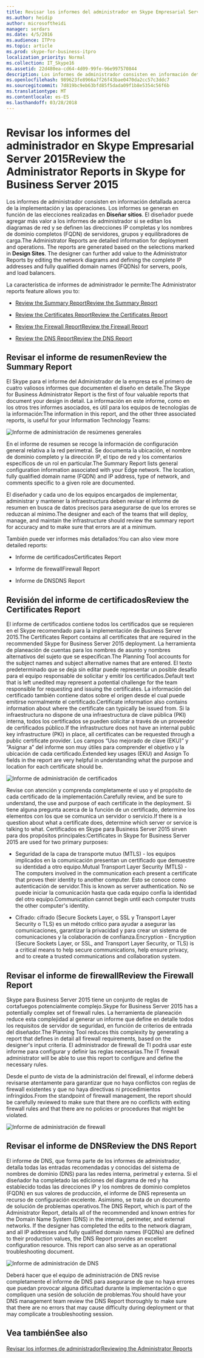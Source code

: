 ```yaml
---
title: Revisar los informes del administrador en Skype Empresarial Server 2015
ms.author: heidip
author: microsoftheidi
manager: serdars
ms.date: 4/5/2016
ms.audience: ITPro
ms.topic: article
ms.prod: skype-for-business-itpro
localization_priority: Normal
ms.collection: IT_Skype16
ms.assetid: 22d480ea-cd64-4d09-99fe-96e997570844
description: Los informes de administrador consisten en información detallada acerca de la implementación y las operaciones. Los informes se generan según las opciones marcadas en el diseño de sitios. El diseñador puede agregar más valor a los informes de administrador si se editan los diagramas de red y se definen las direcciones IP completas y los nombres de dominio completos (FQDN) de servidores, grupos y equilibradores de carga.
ms.openlocfilehash: 989623fe8966a7f26f43bae0470da2cc57c3ddc7
ms.sourcegitcommit: 7d819bc9eb63bfd85f5dada09f1b8e5354c56f6b
ms.translationtype: MT
ms.contentlocale: es-ES
ms.lasthandoff: 03/28/2018
---
```

# <a name="review-the-administrator-reports-in-skype-for-business-server-2015"></a><span data-ttu-id="c085f-105">Revisar los informes del administrador en Skype Empresarial Server 2015</span><span class="sxs-lookup"><span data-stu-id="c085f-105">Review the Administrator Reports in Skype for Business Server 2015</span></span>
 
<span data-ttu-id="c085f-p102">Los informes de administrador consisten en información detallada acerca de la implementación y las operaciones. Los informes se generan en función de las elecciones realizadas en **Diseñar sitios**. El diseñador puede agregar más valor a los informes de administrador si se editan los diagramas de red y se definen las direcciones IP completas y los nombres de dominio completos (FQDN) de servidores, grupos y equilibradores de carga.</span><span class="sxs-lookup"><span data-stu-id="c085f-p102">The Administrator Reports are detailed information for deployment and operations. The reports are generated based on the selections marked in **Design Sites**. The designer can further add value to the Administrator Reports by editing the network diagrams and defining the complete IP addresses and fully qualified domain names (FQDNs) for servers, pools, and load balancers.</span></span>
  
<span data-ttu-id="c085f-109">La característica de informes de administrador le permite:</span><span class="sxs-lookup"><span data-stu-id="c085f-109">The Administrator reports feature allows you to:</span></span>
  
- [<span data-ttu-id="c085f-110">Review the Summary Report</span><span class="sxs-lookup"><span data-stu-id="c085f-110">Review the Summary Report</span></span>](review-the-administrator-reports.md#Summary_report)
    
- [<span data-ttu-id="c085f-111">Review the Certificates Report</span><span class="sxs-lookup"><span data-stu-id="c085f-111">Review the Certificates Report</span></span>](review-the-administrator-reports.md#Certificates_Report)
    
- [<span data-ttu-id="c085f-112">Review the Firewall Report</span><span class="sxs-lookup"><span data-stu-id="c085f-112">Review the Firewall Report</span></span>](review-the-administrator-reports.md#Firewall_report)
    
- [<span data-ttu-id="c085f-113">Review the DNS Report</span><span class="sxs-lookup"><span data-stu-id="c085f-113">Review the DNS Report</span></span>](review-the-administrator-reports.md#DNS_Report)
    
## <a name="review-the-summary-report"></a><span data-ttu-id="c085f-114">Revisar el informe de resumen</span><span class="sxs-lookup"><span data-stu-id="c085f-114">Review the Summary Report</span></span>
<span data-ttu-id="c085f-115"><a name="Summary_report"> </a></span><span class="sxs-lookup"><span data-stu-id="c085f-115"></span></span>

<span data-ttu-id="c085f-116">El Skype para el informe del Administrador de la empresa es el primero de cuatro valiosos informes que documenten el diseño en detalle.</span><span class="sxs-lookup"><span data-stu-id="c085f-116">The Skype for Business Administrator Report is the first of four valuable reports that document your design in detail.</span></span> <span data-ttu-id="c085f-117">La información en este informe, como en los otros tres informes asociados, es útil para los equipos de tecnologías de la información:</span><span class="sxs-lookup"><span data-stu-id="c085f-117">The information in this report, and the other three associated reports, is useful for your Information Technology Teams:</span></span>
  
![Informe de administración de resúmenes generales](../../media/General_Summary_Report_Admin_Report.png)
  
<span data-ttu-id="c085f-p104">En el informe de resumen se recoge la información de configuración general relativa a la red perimetral. Se documenta la ubicación, el nombre de dominio completo y la dirección IP, el tipo de red y los comentarios específicos de un rol en particular.</span><span class="sxs-lookup"><span data-stu-id="c085f-p104">The Summary Report lists general configuration information associated with your Edge network. The location, fully qualified domain name (FQDN) and IP address, type of network, and comments specific to a given role are documented.</span></span>
  
<span data-ttu-id="c085f-121">El diseñador y cada uno de los equipos encargados de implementar, administrar y mantener la infraestructura deben revisar el informe de resumen en busca de datos precisos para asegurarse de que los errores se reduzcan al mínimo.</span><span class="sxs-lookup"><span data-stu-id="c085f-121">The designer and each of the teams that will deploy, manage, and maintain the infrastructure should review the summary report for accuracy and to make sure that errors are at a minimum.</span></span>
  
<span data-ttu-id="c085f-122">También puede ver informes más detallados:</span><span class="sxs-lookup"><span data-stu-id="c085f-122">You can also view more detailed reports:</span></span>
  
- <span data-ttu-id="c085f-123">Informe de certificados</span><span class="sxs-lookup"><span data-stu-id="c085f-123">Certificates Report</span></span>
    
- <span data-ttu-id="c085f-124">Informe de firewall</span><span class="sxs-lookup"><span data-stu-id="c085f-124">Firewall Report</span></span>
    
- <span data-ttu-id="c085f-125">Informe de DNS</span><span class="sxs-lookup"><span data-stu-id="c085f-125">DNS Report</span></span>
    
## <a name="review-the-certificates-report"></a><span data-ttu-id="c085f-126">Revisión del informe de certificados</span><span class="sxs-lookup"><span data-stu-id="c085f-126">Review the Certificates Report</span></span>
<span data-ttu-id="c085f-127"><a name="Certificates_Report"> </a></span><span class="sxs-lookup"><span data-stu-id="c085f-127"></span></span>

<span data-ttu-id="c085f-128">El informe de certificados contiene todos los certificados que se requieren en el Skype recomendado para la implementación de Business Server 2015.</span><span class="sxs-lookup"><span data-stu-id="c085f-128">The Certificates Report contains all certificates that are required in the recommended Skype for Business Server 2015 deployment.</span></span> <span data-ttu-id="c085f-129">La herramienta de planeación de cuentas para los nombres de asunto y nombres alternativos del sujeto que se especifican.</span><span class="sxs-lookup"><span data-stu-id="c085f-129">The Planning Tool accounts for the subject names and subject alternative names that are entered.</span></span> <span data-ttu-id="c085f-130">El texto predeterminado que se deja sin editar puede representar un posible desafío para el equipo responsable de solicitar y emitir los certificados.</span><span class="sxs-lookup"><span data-stu-id="c085f-130">Default text that is left unedited may represent a potential challenge for the team responsible for requesting and issuing the certificates.</span></span> <span data-ttu-id="c085f-131">La información del certificado también contiene datos sobre el origen desde el cual puede emitirse normalmente el certificado.</span><span class="sxs-lookup"><span data-stu-id="c085f-131">Certificate information also contains information about where the certificate can typically be issued from.</span></span> <span data-ttu-id="c085f-132">Si la infraestructura no dispone de una infraestructura de clave pública (PKI) interna, todos los certificados se pueden solicitar a través de un proveedor de certificados público.</span><span class="sxs-lookup"><span data-stu-id="c085f-132">If the infrastructure does not have an internal public key infrastructure (PKI) in place, all certificates can be requested through a public certificate provider.</span></span> <span data-ttu-id="c085f-133">Los campos “Uso mejorado de clave (EKU)” y “Asignar a” del informe son muy útiles para comprender el objetivo y la ubicación de cada certificado.</span><span class="sxs-lookup"><span data-stu-id="c085f-133">Extended key usages (EKU) and Assign To fields in the report are very helpful in understanding what the purpose and location for each certificate should be.</span></span> 
  
![Informe de administración de certificados](../../media/Certificates_Report_Admin_Report.png)
  
<span data-ttu-id="c085f-135">Revise con atención y comprenda completamente el uso y el propósito de cada certificado de la implementación.</span><span class="sxs-lookup"><span data-stu-id="c085f-135">Carefully review, and be sure to understand, the use and purpose of each certificate in the deployment.</span></span> <span data-ttu-id="c085f-136">Si tiene alguna pregunta acerca de la función de un certificado, determine los elementos con los que se comunica un servidor o servicio.</span><span class="sxs-lookup"><span data-stu-id="c085f-136">If there is a question about what a certificate does, determine which server or service is talking to what.</span></span> <span data-ttu-id="c085f-137">Certificados en Skype para Business Server 2015 sirven para dos propósitos principales:</span><span class="sxs-lookup"><span data-stu-id="c085f-137">Certificates in Skype for Business Server 2015 are used for two primary purposes:</span></span>
  
- <span data-ttu-id="c085f-138">Seguridad de la capa de transporte mutuo (MTLS) - los equipos implicados en la comunicación presentan un certificado que demuestre su identidad a otro equipo.</span><span class="sxs-lookup"><span data-stu-id="c085f-138">Mutual Transport Layer Security (MTLS) - The computers involved in the communication each present a certificate that proves their identity to another computer.</span></span> <span data-ttu-id="c085f-139">Esto se conoce como autenticación de servidor.</span><span class="sxs-lookup"><span data-stu-id="c085f-139">This is known as server authentication.</span></span> <span data-ttu-id="c085f-140">No se puede iniciar la comunicación hasta que cada equipo confía la identidad del otro equipo.</span><span class="sxs-lookup"><span data-stu-id="c085f-140">Communication cannot begin until each computer trusts the other computer's identity.</span></span>
    
- <span data-ttu-id="c085f-141">Cifrado: cifrado (Secure Sockets Layer, o SSL y Transport Layer Security o TLS) es un método crítico para ayudar a asegurar las comunicaciones, garantizar la privacidad y para crear un sistema de comunicaciones y la colaboración de confianza.</span><span class="sxs-lookup"><span data-stu-id="c085f-141">Encryption - Encryption (Secure Sockets Layer, or SSL, and Transport Layer Security, or TLS) is a critical means to help secure communications, help ensure privacy, and to create a trusted communications and collaboration system.</span></span>
    
## <a name="review-the-firewall-report"></a><span data-ttu-id="c085f-142">Revisar el informe de firewall</span><span class="sxs-lookup"><span data-stu-id="c085f-142">Review the Firewall Report</span></span>
<span data-ttu-id="c085f-143"><a name="Firewall_report"> </a></span><span class="sxs-lookup"><span data-stu-id="c085f-143"></span></span>

<span data-ttu-id="c085f-144">Skype para Business Server 2015 tiene un conjunto de reglas de cortafuegos potencialmente complejo.</span><span class="sxs-lookup"><span data-stu-id="c085f-144">Skype for Business Server 2015 has a potentially complex set of firewall rules.</span></span> <span data-ttu-id="c085f-145">La herramienta de planeación reduce esta complejidad al generar un informe que define en detalle todos los requisitos de servidor de seguridad, en función de criterios de entrada del diseñador.</span><span class="sxs-lookup"><span data-stu-id="c085f-145">The Planning Tool reduces this complexity by generating a report that defines in detail all firewall requirements, based on the designer's input criteria.</span></span> <span data-ttu-id="c085f-146">El administrador de firewall de TI podrá usar este informe para configurar y definir las reglas necesarias.</span><span class="sxs-lookup"><span data-stu-id="c085f-146">The IT firewall administrator will be able to use this report to configure and define the necessary rules.</span></span>
  
<span data-ttu-id="c085f-147">Desde el punto de vista de la administración del firewall, el informe deberá revisarse atentamente para garantizar que no haya conflictos con reglas de firewall existentes y que no haya directivas ni procedimientos infringidos.</span><span class="sxs-lookup"><span data-stu-id="c085f-147">From the standpoint of firewall management, the report should be carefully reviewed to make sure that there are no conflicts with exiting firewall rules and that there are no policies or procedures that might be violated.</span></span>
  
![Informe de administración de firewall](../../media/Firewall_Report_Admin_Report.png)
  
## <a name="review-the-dns-report"></a><span data-ttu-id="c085f-149">Revisar el informe de DNS</span><span class="sxs-lookup"><span data-stu-id="c085f-149">Review the DNS Report</span></span>
<span data-ttu-id="c085f-150"><a name="DNS_Report"> </a></span><span class="sxs-lookup"><span data-stu-id="c085f-150"></span></span>

<span data-ttu-id="c085f-p109">El informe de DNS, que forma parte de los informes de administrador, detalla todas las entradas recomendadas y conocidas del sistema de nombres de dominio (DNS) para las redes interna, perimetral y externa. Si el diseñador ha completado las ediciones del diagrama de red y ha establecido todas las direcciones IP y los nombres de dominio completos (FQDN) en sus valores de producción, el informe de DNS representa un recurso de configuración excelente. Asimismo, se trata de un documento de solución de problemas operativos.</span><span class="sxs-lookup"><span data-stu-id="c085f-p109">The DNS Report, which is part of the Administrator Report, details all of the recommended and known entries for the Domain Name System (DNS) in the internal, perimeter, and external networks. If the designer has completed the edits to the network diagram, and all IP addresses and fully qualified domain names (FQDNs) are defined to their production values, the DNS Report provides an excellent configuration resource. This report can also serve as an operational troubleshooting document.</span></span>
  
![Informe de administración de DNS](../../media/DNS_Report_Admin_Report.png)
  
<span data-ttu-id="c085f-155">Deberá hacer que el equipo de administración de DNS revise completamente el informe de DNS para asegurarse de que no haya errores que puedan provocar alguna dificultad durante la implementación o que compliquen una sesión de solución de problemas.</span><span class="sxs-lookup"><span data-stu-id="c085f-155">You should have your DNS management team review the DNS Report thoroughly to make sure that there are no errors that may cause difficulty during deployment or that may complicate a troubleshooting session.</span></span>
  
## <a name="see-also"></a><span data-ttu-id="c085f-156">Vea también</span><span class="sxs-lookup"><span data-stu-id="c085f-156">See also</span></span>
<span data-ttu-id="c085f-157"><a name="DNS_Report"> </a></span><span class="sxs-lookup"><span data-stu-id="c085f-157"></span></span>

#### 

[<span data-ttu-id="c085f-158">Revisar los informes de administrador</span><span class="sxs-lookup"><span data-stu-id="c085f-158">Reviewing the Administrator Reports</span></span>](http://technet.microsoft.com/library/1dee56a9-a033-4201-9765-e3469bd7d3e3.aspx)

